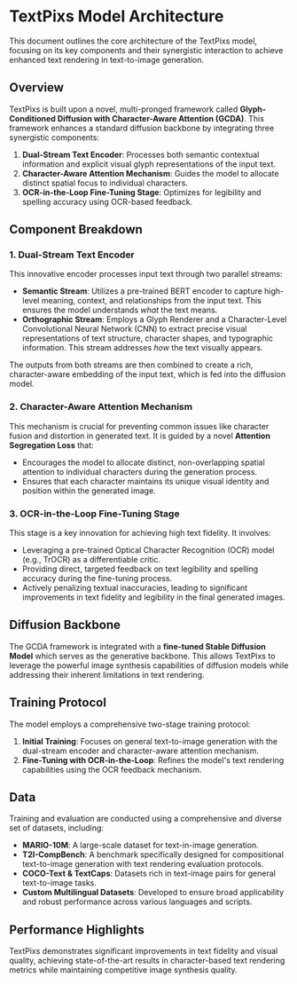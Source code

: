 # TextPixs Model Architecture

This document outlines the core architecture of the TextPixs model, focusing on its key components and their synergistic interaction to achieve enhanced text rendering in text-to-image generation.

## Overview

TextPixs is built upon a novel, multi-pronged framework called **Glyph-Conditioned Diffusion with Character-Aware Attention (GCDA)**. This framework enhances a standard diffusion backbone by integrating three synergistic components:

1.  **Dual-Stream Text Encoder**: Processes both semantic contextual information and explicit visual glyph representations of the input text.
2.  **Character-Aware Attention Mechanism**: Guides the model to allocate distinct spatial focus to individual characters.
3.  **OCR-in-the-Loop Fine-Tuning Stage**: Optimizes for legibility and spelling accuracy using OCR-based feedback.

## Component Breakdown

### 1. Dual-Stream Text Encoder

This innovative encoder processes input text through two parallel streams:

*   **Semantic Stream**: Utilizes a pre-trained BERT encoder to capture high-level meaning, context, and relationships from the input text. This ensures the model understands *what* the text means.
*   **Orthographic Stream**: Employs a Glyph Renderer and a Character-Level Convolutional Neural Network (CNN) to extract precise visual representations of text structure, character shapes, and typographic information. This stream addresses *how* the text visually appears.

The outputs from both streams are then combined to create a rich, character-aware embedding of the input text, which is fed into the diffusion model.

### 2. Character-Aware Attention Mechanism

This mechanism is crucial for preventing common issues like character fusion and distortion in generated text. It is guided by a novel **Attention Segregation Loss** that:

*   Encourages the model to allocate distinct, non-overlapping spatial attention to individual characters during the generation process.
*   Ensures that each character maintains its unique visual identity and position within the generated image.

### 3. OCR-in-the-Loop Fine-Tuning Stage

This stage is a key innovation for achieving high text fidelity. It involves:

*   Leveraging a pre-trained Optical Character Recognition (OCR) model (e.g., TrOCR) as a differentiable critic.
*   Providing direct, targeted feedback on text legibility and spelling accuracy during the fine-tuning process.
*   Actively penalizing textual inaccuracies, leading to significant improvements in text fidelity and legibility in the final generated images.

## Diffusion Backbone

The GCDA framework is integrated with a **fine-tuned Stable Diffusion Model** which serves as the generative backbone. This allows TextPixs to leverage the powerful image synthesis capabilities of diffusion models while addressing their inherent limitations in text rendering.

## Training Protocol

The model employs a comprehensive two-stage training protocol:

1.  **Initial Training**: Focuses on general text-to-image generation with the dual-stream encoder and character-aware attention mechanism.
2.  **Fine-Tuning with OCR-in-the-Loop**: Refines the model's text rendering capabilities using the OCR feedback mechanism.

## Data

Training and evaluation are conducted using a comprehensive and diverse set of datasets, including:

*   **MARIO-10M**: A large-scale dataset for text-in-image generation.
*   **T2I-CompBench**: A benchmark specifically designed for compositional text-to-image generation with text rendering evaluation protocols.
*   **COCO-Text & TextCaps**: Datasets rich in text-image pairs for general text-to-image tasks.
*   **Custom Multilingual Datasets**: Developed to ensure broad applicability and robust performance across various languages and scripts.

## Performance Highlights

TextPixs demonstrates significant improvements in text fidelity and visual quality, achieving state-of-the-art results in character-based text rendering metrics while maintaining competitive image synthesis quality.
